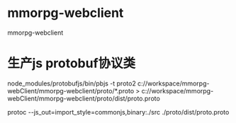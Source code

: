 # mmorpg-webclient
mmorpg-webclient


# 生产js protobuf协议类
node_modules/protobufjs/bin/pbjs -t proto2  c://workspace/mmorpg-webClient/mmorpg-webclient/proto/*.proto  > c://workspace/mmorpg-webClient/mmorpg-webclient/proto/dist/proto.proto 

protoc --js_out=import_style=commonjs,binary:./src ./proto/dist/proto.proto
